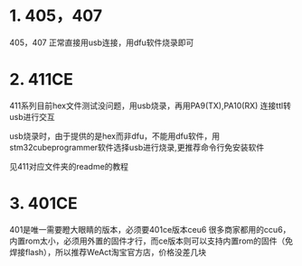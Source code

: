 # 1. 405，407



405，407 正常直接用usb连接，用dfu软件烧录即可





# 2. 411CE

411系列目前hex文件测试没问题，用usb烧录，再用PA9(TX),PA10(RX) 连接ttl转usb进行交互

usb烧录时，由于提供的是hex而非dfu，不能用dfu软件，用stm32cubeprogrammer软件选择usb进行烧录,更推荐命令行免安装软件  

见411对应文件夹的readme的教程



# 3. 401CE

401是唯一需要瞪大眼睛的版本，必须要401ce版本ceu6  很多商家都用的ccu6，内置rom太小，必须用外置的固件才行，而ce版本则可以支持内置rom的固件（免焊接flash），所以推荐WeAct淘宝官方店，价格没差几块

